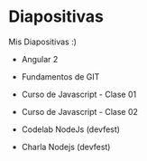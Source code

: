 # Diapositivas

Mis Diapositivas :)

+ Angular 2

+ Fundamentos de GIT

+ Curso de Javascript - Clase 01

+ Curso de Javascript - Clase 02

* Codelab NodeJs (devfest)

* Charla Nodejs (devfest)
